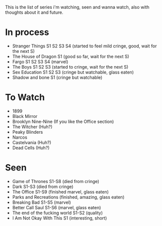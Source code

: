 This is the list of series i'm watching, seen and wanna watch, also with thoughts about it and future.

# In process

 - Stranger Things S1 S2 S3 S4 (started to feel mild cringe, good, wait for the next S)
 - The House of Dragon S1 (good so far, wait for the next S)
 - Fargo S1 S2 S3 S4 (marvel)
 - The Boys S1 S2 S3 (started to cringe, wait for the next S)
 - Sex Education S1 S2 S3 (cringe but watchable, glass eaten)
 - Shadow and bone S1 (cringe but watchable)

# To Watch

- 1899
- Black Mirror
- Brooklyn Nine-Nine (If you like the Office section)
- The Witcher (Huh?)
- Peaky Blinders
- Narcos
- Castelvania (Huh?)
- Dead Cells (Huh?)

# Seen

 - Game of Thrones S1-S8 (died from cringe)
 - Dark S1-S3 (died from cringe)
 - The Office S1-S9 (finished marvel, glass eaten)
 - Parks and Recreations (finished, amazing, glass eaten)
 - Breaking Bad S1-S5 (marvel)
 - Better Call Saul S1-S6 (marvel, glass eaten)
 - The end of the fucking world S1-S2 (quality)
 - I Am Not Okay With This S1 (interesting, short)

